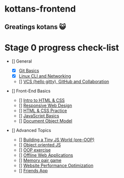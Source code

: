 # kottans-frontend

## Greatings kotans :smiley_cat:

# Stage 0 progress check-list

- [] General
  - [x] [Git Basics](tasks/git-intro.md)
  - [x] [Linux CLI and Networking](tasks/linux-cli-http.md)
  - [] [VCS (hello gitty), GitHub and Collaboration](tasks/git-collaboration.md)

- [] Front-End Basics
  - [] [Intro to HTML & CSS](tasks/html-css-intro.md)
  - [] [Responsive Web Design](tasks/html-css-responsive.md)
  - [] [HTML & CSS Practice](tasks/html-css-popup.md)
  - [] [JavaScript Basics](tasks/js-basics.md)
  - [] [Document Object Model](tasks/js-dom.md)

- [] Advanced Topics
  - [] [Building a Tiny JS World (pre-OOP)](tasks/js-pre-oop.md) 
  - [] [Object oriented JS](tasks/js-oop.md) 
  - [] [OOP exercise](tasks/js-post-oop.md) 
  - [] [Offline Web Applications](tasks/app-design-offline.md) 
  - [] [Memory pair game](tasks/memory-pair-game.md) 
  - [] [Website Performance Optimization](tasks/app-design-performance.md) 
  - [] [Friends App](tasks/friends-app.md) 
